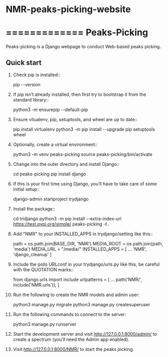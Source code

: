 # NMR-peaks-picking-website
=============
Peaks-Picking
=============

Peaks-picking is a Django webpage to conduct Web-based peaks picking.

Quick start
-----------
1. Check pip is installed::

    pip --version

2. If pip isn’t already installed, then first try to bootstrap it from the standard library::

    python3 -m ensurepip --default-pip

3. Ensure vitualenv, pip, setuptools, and wheel are up to date::

    pip install virtualenv
    python3 -m pip install --upgrade pip setuptools wheel

4. Optionally, create a virtual environment::

    python3 -m venv peaks-picking
    source peaks-picking/bin/activate

5. Change into the outer directory and install Django::

    cd peaks-picking
    pip install django

6. If this is your first time using Django, you’ll have to take care of some initial setup::

    django-admin startproject trydjango

7. Install the package::

    cd tridjango
    python3 -m pip install --extra-index-url https://test.pypi.org/simple/ peaks-picking -t .

8. Add "NMR" to your INSTALLED_APPS in trydjango/setting like this::

    path = os.path.join(BASE_DIR, 'NMR')
    MEDIA_ROOT = os.path.join(path, 'media')
    MEDIA_URL = "/media/"
    INSTALLED_APPS = [
        ...
        'NMR',
        'django_cleanup'
    ]

9. Include the polls URLconf in your trydjango/urls.py like this, be careful with the QUOTATION marks::

    from django.urls import include
    urlpatterns = [
        ...
        path('NMR/', include('NMR.urls')), 
    ]

10. Run the following to create the NMR models and admin user:

    python3 manage.py migrate
    python3 manage.py createsuperuser

11. Run the following commands to connect to the server:

    python3 manage.py runserver

12. Start the development server and visit http://127.0.0.1:8000/admin/ to create a spectrum (you'll need the Admin app enabled).

13. Visit http://127.0.0.1:8000/NMR/ to start the peaks picking.
